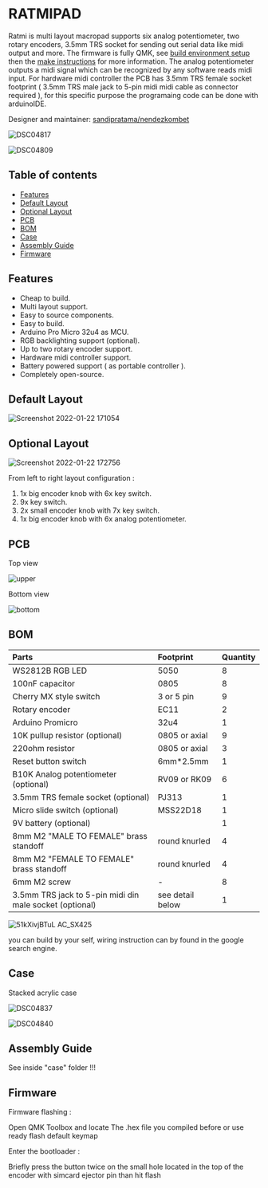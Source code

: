 # RATMIPAD

Ratmi is multi layout macropad supports six analog potentiometer, two rotary encoders, 3.5mm TRS socket for sending out serial data like midi output and more. The firmware is fully QMK, see [build environment setup](https://docs.qmk.fm/#/getting_started_build_tools) then the [make instructions](https://docs.qmk.fm/#/getting_started_make_guide) for more information. 
The analog potentiometer outputs a midi signal which can be recognized by any software reads midi input. For hardware midi controller the PCB has 3.5mm TRS female socket footprint ( 3.5mm TRS male jack to 5-pin midi midi cable as connector required ), for this specific purpose the programaing code can be done with arduinoIDE.

Designer and maintainer: [sandipratama/nendezkombet](https://github.com/nendezkombet) 


![DSC04817](https://user-images.githubusercontent.com/82454371/150630727-42b04696-4c57-4079-88c4-db2a9ac5d35e.jpg)

![DSC04809](https://user-images.githubusercontent.com/82454371/150630732-6e4a5c95-a508-4664-8c4d-1ff9fe7a1c56.jpg)


## Table of contents

- [Features](#features)
- [Default Layout](#default-layout)
- [Optional Layout](#optional-layout)
- [PCB](#pcb)
- [BOM](#bom)
- [Case](#case)
- [Assembly Guide](#assembly-guide)
- [Firmware](#firmware)


## Features


- Cheap to build.
- Multi layout support.
- Easy to source components.
- Easy to build.
- Arduino Pro Micro 32u4 as MCU.
- RGB backlighting support (optional).
- Up to two rotary encoder support.
- Hardware midi controller support.
- Battery powered support ( as portable controller ).
- Completely open-source.


## Default Layout


![Screenshot 2022-01-22 171054](https://user-images.githubusercontent.com/82454371/150634974-43f5ce20-520c-4ecf-b685-a5e6a9a79136.png)


## Optional Layout 


![Screenshot 2022-01-22 172756](https://user-images.githubusercontent.com/82454371/150634990-3c94788f-6693-495a-a578-00850d2df288.png)

From left to right layout configuration :

1. 1x big encoder knob with 6x key switch.
2. 9x key switch.
3. 2x small encoder knob with 7x key switch.
4. 1x big encoder knob with 6x analog potentiometer.


## PCB


Top view


![upper](https://user-images.githubusercontent.com/82454371/177364278-5f6fa795-b1a0-4919-bac2-ce5933a3545c.png)


Bottom view


![bottom](https://user-images.githubusercontent.com/82454371/177364353-fa122aa3-d547-4d01-a36d-d8262e0a93fd.png)



## BOM

|Parts|Footprint|Quantity|
|:---|:---|:---|
|WS2812B RGB LED |5050|8|
|100nF capacitor|0805|8|
|Cherry MX style switch |3 or 5 pin|9|
|Rotary encoder|EC11|2|
|Arduino Promicro |32u4|1|
|10K pullup resistor (optional)|0805 or axial|9|
|220ohm resistor|0805 or axial|3|
|Reset button switch |6mm*2.5mm|1|
|B10K Analog potentiometer (optional) | RV09 or RK09|6|
|3.5mm TRS female socket (optional) |PJ313|1|
|Micro slide switch (optional)|MSS22D18 |1|
|9V battery (optional) ||1|
|8mm M2 "MALE TO FEMALE" brass standoff|round knurled|4|
|8mm M2 "FEMALE TO FEMALE" brass standoff|round knurled|4|
|6mm M2 screw|-|8|
|3.5mm TRS jack to 5-pin midi din male socket (optional) |see detail below|1|


![51kXivjBTuL _AC_SX425_](https://user-images.githubusercontent.com/82454371/150636116-4ee8e17d-2fe3-4c75-84c9-792c8be12903.jpg)


you can build by your self, wiring instruction can by found in the google search engine.


## Case

Stacked acrylic case 


![DSC04837](https://user-images.githubusercontent.com/82454371/150636476-ca4dd9e8-aa27-4ff9-9fa8-5f2157010b53.jpg)


![DSC04840](https://user-images.githubusercontent.com/82454371/150636525-73c4b8e4-4978-475d-8bf5-532a54f16a95.jpg)


## Assembly Guide

See inside "case" folder !!!


## Firmware

Firmware flashing :

Open QMK Toolbox and locate The .hex file you compiled before or use ready flash default keymap

Enter the bootloader :

Briefly press the button twice on the small hole located in the top of the encoder with simcard ejector pin than hit flash 

